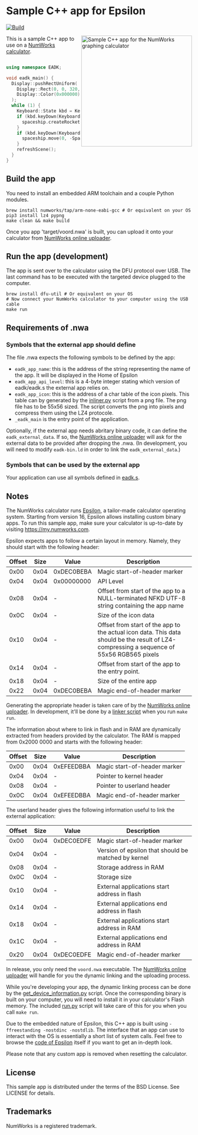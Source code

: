 # Sample C++ app for Epsilon

[![Build](https://github.com/numworks/epsilon-sample-app-cpp/actions/workflows/build.yml/badge.svg)](https://github.com/numworks/epsilon-sample-app-cpp/actions/workflows/build.yml)

<img src="/doc/screenshots.gif?raw=true" alt="Sample C++ app for the NumWorks graphing calculator" width="300" align="right">

This is a sample C++ app to use on a [NumWorks calculator](https://www.numworks.com).

```cpp

using namespace EADK;

void eadk_main() {
  Display::pushRectUniform(
    Display::Rect(0, 0, 320, 240),
    Display::Color(0x000000)
  );
  while (1) {
    Keyboard::State kbd = Keyboard::scan();
    if (kbd.keyDown(Keyboard::Key::OK)) {
      spaceship.createRockets();
    }
    if (kbd.keyDown(Keyboard::Key::Up)) {
      spaceship.move(0, -Spaceship::k_step);
    }
    refreshScene();
  }
}
```

## Build the app

You need to install an embedded ARM toolchain and a couple Python modules.

```shell
brew install numworks/tap/arm-none-eabi-gcc # Or equivalent on your OS
pip3 install lz4 pypng
make clean && make build
```

Once you app 'target/voord.nwa' is built, you can upload it onto your calculator from [NumWorks online uploader](https://my.numworks.com/apps).

## Run the app (development)

The app is sent over to the calculator using the DFU protocol over USB.
The last command has to be executed with the targeted device plugged to the computer.

```shell
brew install dfu-util # Or equivalent on your OS
# Now connect your NumWorks calculator to your computer using the USB cable
make run
```

## Requirements of .nwa

### Symbols that the external app should define

The file .nwa expects the following symbols to be defined by the app:
- `eadk_app_name`: this is the address of the string representing the name of the app. It will be displayed in the Home of Epsilon
- `eadk_app_api_level`: this is a 4-byte integer stating which version of eadk/eadk.s the external app relies on.
- `eadk_app_icon`: this is the address of a char table of the icon pixels. This table can by generated by the [inliner.py](/eadk/inliner.py) script from a png file. The png file has to be 55x56 sized. The script converts the png into pixels and compress them using the LZ4 protocole.
- `_eadk_main` is the entry point of the application.

Optionally, if the external app needs abritary binary code, it can define the `eadk_external_data`. If so, the [NumWorks online uploader](https://my.numworks.com/apps) will ask for the external data to be provided after dropping the .nwa. (In development, you will need to modify `eadk-bin.ld` in order to link the `eadk_external_data`.)

### Symbols that can be used by the external app

Your application can use all symbols defined in [eadk.s](/eadk/eadk.s).

## Notes

The NumWorks calculator runs [Epsilon](http://github.com/numworks/epsilon), a tailor-made calculator operating system. Starting from version 16, Epsilon allows installing custom binary apps. To run this sample app, make sure your calculator is up-to-date by visiting <https://my.numworks.com>.

Epsilon expects apps to follow a certain layout in memory. Namely, they should start with the following header:

|Offset| Size | Value      | Description                  |
|------|------|------------|------------------------------|
| 0x00 | 0x04 | 0xDEC0BEBA | Magic start-of-header marker |
| 0x04 | 0x04 | 0x00000000 | API Level |
| 0x08 | 0x04 | -          | Offset from start of the app to a NULL-terminated NFKD UTF-8 string containing the app name |
| 0x0C | 0x04 | -          | Size of the icon data |
| 0x10 | 0x04 | -          | Offset from start of the app to the actual icon data. This data should be the result of LZ4-compressing a sequence of 55x56 RGB565 pixels |
| 0x14 | 0x04 | -          | Offset from start of the app to the entry point. |
| 0x18 | 0x04 | -          | Size of the entire app |
| 0x22 | 0x04 | 0xDEC0BEBA | Magic end-of-header marker |

Generating the appropriate header is taken care of by the [NumWorks online uploader](https://my.numworks.com/apps). In development, it'll be done by a [linker script](/eadk/eadk-bin.ld) when you run `make run`.

The information about where to link in flash and in RAM are dynamically extracted from headers provided by the calculator. The RAM is mapped from 0x2000 0000 and starts with the following header:

|Offset| Size | Value      | Description                  |
|------|------|------------|------------------------------|
| 0x00 | 0x04 | 0xEFEEDBBA | Magic start-of-header marker |
| 0x04 | 0x04 | -          | Pointer to kernel header |
| 0x08 | 0x04 | -          | Pointer to userland header |
| 0x0C | 0x04 | 0xEFEEDBBA | Magic end-of-header marker |

The userland header gives the following information useful to link the external application:

|Offset| Size | Value      | Description                  |
|------|------|------------|------------------------------|
| 0x00 | 0x04 | 0xDEC0EDFE | Magic start-of-header marker |
| 0x04 | 0x04 | -          | Version of epsilon that should be matched by kernel |
| 0x08 | 0x04 | -          | Storage address in RAM |
| 0x0C | 0x04 | -          | Storage size |
| 0x10 | 0x04 | -          | External applications start address in flash |
| 0x14 | 0x04 | -          | External applications end address in flash |
| 0x18 | 0x04 | -          | External applications start address in RAM |
| 0x1C | 0x04 | -          | External applications end address in RAM |
| 0x20 | 0x04 | 0xDEC0EDFE | Magic end-of-header marker |

In release, you only need the `voord.nwa` executable. The [NumWorks online uploader](https://my.numworks.com/apps) will handle for you the dynamic linking and the uploading process.

While you're developing your app, the dynamic linking process can be done by the [get_device_information.py](/eadk/get_device_information.py) script. Once the corresponding binary is built on your computer, you will need to install it in your calculator's Flash memory. The included [run.py](/eadk/run.py) script will take care of this for you when you call `make run`.

Due to the embedded nature of Epsilon, this C++ app is built using `-ffreestanding -nostdinc -nostdlib`. The interface that an app can use to interact with the OS is essentially a short list of system calls. Feel free to browse the [code of Epsilon](http://github.com/numworks/epsilon) itself if you want to get an in-depth look.

Please note that any custom app is removed when resetting the calculator.

## License

This sample app is distributed under the terms of the BSD License. See LICENSE for details.

## Trademarks

NumWorks is a registered trademark.

